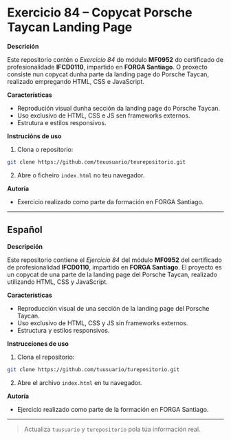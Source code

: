 # Exercicio 84 – Copycat Porsche Taycan Landing Page


**Descrición**

Este repositorio contén o *Exercicio 84* do módulo **MF0952** do certificado de profesionalidade **IFCD0110**, impartido en **FORGA Santiago**. O proxecto consiste nun copycat dunha parte da landing page do Porsche Taycan, realizado empregando HTML, CSS e JavaScript.

**Características**

- Reprodución visual dunha sección da landing page do Porsche Taycan.
- Uso exclusivo de HTML, CSS e JS sen frameworks externos.
- Estrutura e estilos responsivos.

**Instrucións de uso**

1. Clona o repositorio:

```bash
git clone https://github.com/teuusuario/teurepositorio.git
```

2. Abre o ficheiro `index.html` no teu navegador.

**Autoría**

- Exercicio realizado como parte da formación en FORGA Santiago.

---

## Español

**Descripción**

Este repositorio contiene el *Ejercicio 84* del módulo **MF0952** del certificado de profesionalidad **IFCD0110**, impartido en **FORGA Santiago**. El proyecto es un copycat de una parte de la landing page del Porsche Taycan, realizado utilizando HTML, CSS y JavaScript.

**Características**

- Reproducción visual de una sección de la landing page del Porsche Taycan.
- Uso exclusivo de HTML, CSS y JS sin frameworks externos.
- Estructura y estilos responsivos.

**Instrucciones de uso**

1. Clona el repositorio:

```bash
git clone https://github.com/tuusuario/turepositorio.git
```

2. Abre el archivo `index.html` en tu navegador.

**Autoría**

- Ejercicio realizado como parte de la formación en FORGA Santiago.

---

> Actualiza `tuusuario` y `turepositorio` pola túa información real.


